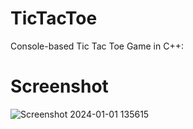 # TicTacToe
Console-based Tic Tac Toe Game in C++:

# Screenshot
![Screenshot 2024-01-01 135615](https://github.com/mtaha-23/TicTacToe/assets/132524394/65fa4f57-6440-4fdc-9de3-7c2bc0c7cfe8)
